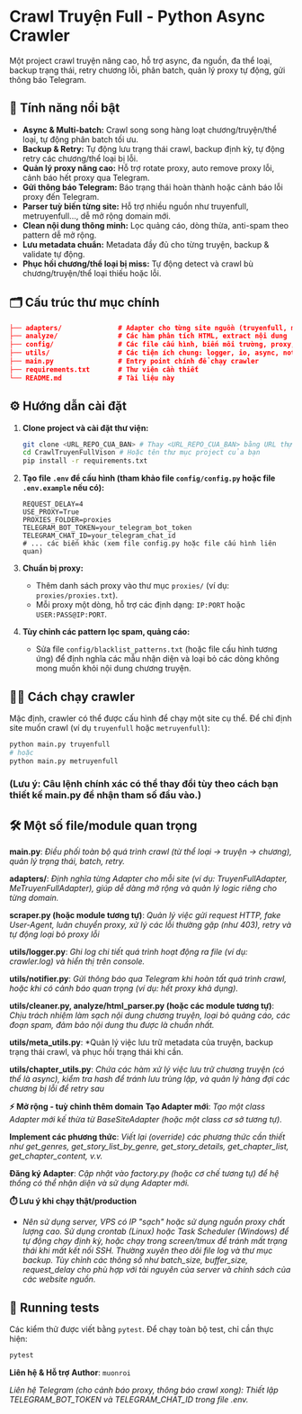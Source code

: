 # Crawl Truyện Full - Python Async Crawler

Một project crawl truyện nâng cao, hỗ trợ async, đa nguồn, đa thể loại, backup trạng thái, retry chương lỗi, phân batch, quản lý proxy tự động, gửi thông báo Telegram.

## 🚀 Tính năng nổi bật

-   **Async & Multi-batch:** Crawl song song hàng loạt chương/truyện/thể loại, tự động phân batch tối ưu.
-   **Backup & Retry:** Tự động lưu trạng thái crawl, backup định kỳ, tự động retry các chương/thể loại bị lỗi.
-   **Quản lý proxy nâng cao:** Hỗ trợ rotate proxy, auto remove proxy lỗi, cảnh báo hết proxy qua Telegram.
-   **Gửi thông báo Telegram:** Báo trạng thái hoàn thành hoặc cảnh báo lỗi proxy đến Telegram.
-   **Parser tuỳ biến từng site:** Hỗ trợ nhiều nguồn như truyenfull, metruyenfull..., dễ mở rộng domain mới.
-   **Clean nội dung thông minh:** Lọc quảng cáo, dòng thừa, anti-spam theo pattern dễ mở rộng.
-   **Lưu metadata chuẩn:** Metadata đầy đủ cho từng truyện, backup & validate tự động.
-   **Phục hồi chương/thể loại bị miss:** Tự động detect và crawl bù chương/truyện/thể loại thiếu hoặc lỗi.

## 🗂️ Cấu trúc thư mục chính
```json
├── adapters/              # Adapter cho từng site nguồn (truyenfull, metruyenfull,...)
├── analyze/               # Các hàm phân tích HTML, extract nội dung
├── config/                # Các file cấu hình, biến môi trường, proxy, pattern blacklist
├── utils/                 # Các tiện ích chung: logger, io, async, notifier,...
├── main.py                # Entry point chính để chạy crawler
├── requirements.txt       # Thư viện cần thiết
└── README.md              # Tài liệu này
```

## ⚙️ Hướng dẫn cài đặt

1.  **Clone project và cài đặt thư viện:**
    ```bash
    git clone <URL_REPO_CUA_BAN> # Thay <URL_REPO_CUA_BAN> bằng URL thực tế
    cd CrawlTruyenFullVison # Hoặc tên thư mục project của bạn
    pip install -r requirements.txt
    ```

2.  **Tạo file `.env` để cấu hình (tham khảo file `config/config.py` hoặc file `.env.example` nếu có):**
    ```env
    REQUEST_DELAY=4
    USE_PROXY=True
    PROXIES_FOLDER=proxies
    TELEGRAM_BOT_TOKEN=your_telegram_bot_token
    TELEGRAM_CHAT_ID=your_telegram_chat_id
    # ... các biến khác (xem file config.py hoặc file cấu hình liên quan)
    ```

3.  **Chuẩn bị proxy:**
    * Thêm danh sách proxy vào thư mục `proxies/` (ví dụ: `proxies/proxies.txt`).
    * Mỗi proxy một dòng, hỗ trợ các định dạng: `IP:PORT` hoặc `USER:PASS@IP:PORT`.

4.  **Tùy chỉnh các pattern lọc spam, quảng cáo:**
    * Sửa file `config/blacklist_patterns.txt` (hoặc file cấu hình tương ứng) để định nghĩa các mẫu nhận diện và loại bỏ các dòng không mong muốn khỏi nội dung chương truyện.

## 🏃‍♂️ Cách chạy crawler

Mặc định, crawler có thể được cấu hình để chạy một site cụ thể. Để chỉ định site muốn crawl (ví dụ `truyenfull` hoặc `metruyenfull`):

```bash
python main.py truyenfull
# hoặc
python main.py metruyenfull
```
### (Lưu ý: Câu lệnh chính xác có thể thay đổi tùy theo cách bạn thiết kế main.py để nhận tham số đầu vào.)

## 🛠️ Một số file/module quan trọng

**main.py**: *Điều phối toàn bộ quá trình crawl (từ thể loại → truyện → chương), quản lý trạng thái, batch, retry.*

**adapters/**: *Định nghĩa từng Adapter cho mỗi site (ví dụ: TruyenFullAdapter, MeTruyenFullAdapter), giúp dễ dàng mở rộng và quản lý logic riêng cho từng domain.*

**scraper.py (hoặc module tương tự)**: *Quản lý việc gửi request HTTP, fake User-Agent, luân chuyển proxy, xử lý các lỗi thường gặp (như 403), retry và tự động loại bỏ proxy lỗi*

**utils/logger.py**: *Ghi log chi tiết quá trình hoạt động ra file (ví dụ: crawler.log) và hiển thị trên console.*

**utils/notifier.py**: *Gửi thông báo qua Telegram khi hoàn tất quá trình crawl, hoặc khi có cảnh báo quan trọng (ví dụ: hết proxy khả dụng).*

**utils/cleaner.py, analyze/html_parser.py (hoặc các module tương tự)**: *Chịu trách nhiệm làm sạch nội dung chương truyện, loại bỏ quảng cáo, các đoạn spam, đảm bảo nội dung thu được là chuẩn nhất.*

**utils/meta_utils.py**: *Quản lý việc lưu trữ metadata của truyện, backup trạng thái crawl, và phục hồi trạng thái khi cần.

**utils/chapter_utils.py**: *Chứa các hàm xử lý việc lưu trữ chương truyện (có thể là async), kiểm tra hash để tránh lưu trùng lặp, và quản lý hàng đợi các chương bị lỗi để retry sau*

**⚡ Mở rộng - tuỳ chỉnh thêm domain**
**Tạo Adapter mới**: *Tạo một class Adapter mới kế thừa từ BaseSiteAdapter (hoặc một class cơ sở tương tự).*

**Implement các phương thức**: *Viết lại (override) các phương thức cần thiết như get_genres, get_story_list_by_genre, get_story_details, get_chapter_list, get_chapter_content, v.v.*

**Đăng ký Adapter**: *Cập nhật vào factory.py (hoặc cơ chế tương tự) để hệ thống có thể nhận diện và sử dụng Adapter mới.*

**⏱️ Lưu ý khi chạy thật/production**

-   *Nên sử dụng server, VPS có IP "sạch" hoặc sử dụng nguồn proxy chất lượng cao.
    Sử dụng crontab (Linux) hoặc Task Scheduler (Windows) để tự động chạy định kỳ, hoặc chạy trong screen/tmux để tránh mất trạng thái khi mất kết nối SSH.
    Thường xuyên theo dõi file log và thư mục backup.
Tùy chỉnh các thông số như batch_size, buffer_size, request_delay cho phù hợp với tài  nguyên của server và chính sách của các website nguồn.*

## 🧪 Running tests

Các kiểm thử được viết bằng `pytest`. Để chạy toàn bộ test, chỉ cần thực hiện:

```bash
pytest
```

**Liên hệ & Hỗ trợ**
**Author**: `muonroi`

*Liên hệ Telegram (cho cảnh báo proxy, thông báo crawl xong): Thiết lập TELEGRAM_BOT_TOKEN và TELEGRAM_CHAT_ID trong file .env.*
